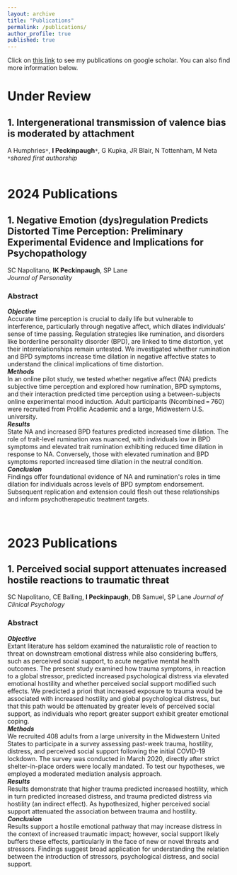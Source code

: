 ```yaml
---
layout: archive
title: "Publications"
permalink: /publications/
author_profile: true
published: true
---
```


Click on [this link](https://scholar.google.com/citations?user=p6of5nwAAAAJ&hl=en) to see my publications on google scholar. You can also find more information below.
# Under Review
## 1. Intergenerational transmission of valence bias is moderated by attachment <br>
A Humphries`*`, **I Peckinpaugh**`*`, G Kupka, JR Blair, N Tottenham, M Neta   
`*`_shared first authorship_
<br>
<br>
# 2024 Publications
## 1. Negative Emotion (dys)regulation Predicts Distorted Time Perception: Preliminary Experimental Evidence and Implications for Psychopathology
SC Napolitano, **IK Peckinpaugh**, SP Lane <br>
_Journal of Personality_
### Abstract <br>
**_Objective_** <br>
Accurate time perception is crucial to daily life but vulnerable to interference, particularly through negative affect, which dilates individuals' sense of time passing. Regulation strategies like rumination, and disorders like borderline personality disorder (BPD), are linked to time distortion, yet their interrelationships remain untested. We investigated whether rumination and BPD symptoms increase time dilation in negative affective states to understand the clinical implications of time distortion. <br>
**_Methods_** <br>
In an online pilot study, we tested whether negative affect (NA) predicts subjective time perception and explored how rumination, BPD symptoms, and their interaction predicted time perception using a between-subjects online experimental mood induction. Adult participants (Ncombined = 760) were recruited from Prolific Academic and a large, Midwestern U.S. university. <br>
**_Results_** <br>
State NA and increased BPD features predicted increased time dilation. The role of trait-level rumination was nuanced, with individuals low in BPD symptoms and elevated trait rumination exhibiting reduced time dilation in response to NA. Conversely, those with elevated rumination and BPD symptoms reported increased time dilation in the neutral condition. <br>
**_Conclusion_** <br>
Findings offer foundational evidence of NA and rumination's roles in time dilation for individuals across levels of BPD symptom endorsement. Subsequent replication and extension could flesh out these relationships and inform psychotherapeutic treatment targets. <br>
<br>
<br>
# 2023 Publications

## 1. Perceived social support attenuates increased hostile reactions to traumatic threat <br>
SC Napolitano, CE Balling, **I Peckinpaugh**, DB Samuel, SP Lane
_Journal of Clinical Psychology_
### Abstract <br>
**_Objective_** <br>
Extant literature has seldom examined the naturalistic role of reaction to threat on downstream emotional distress while also considering buffers, such as perceived social support, to acute negative mental health outcomes. The present study examined how trauma symptoms, in reaction to a global stressor, predicted increased psychological distress via elevated emotional hostility and whether perceived social support modified such effects. We predicted a priori that increased exposure to trauma would be associated with increased hostility and global psychological distress, but that this path would be attenuated by greater levels of perceived social support, as individuals who report greater support exhibit greater emotional coping.<br>
**_Methods_** <br>
We recruited 408 adults from a large university in the Midwestern United States to participate in a survey assessing past-week trauma, hostility, distress, and perceived social support following the initial COVID-19 lockdown. The survey was conducted in March 2020, directly after strict shelter-in-place orders were locally mandated. To test our hypotheses, we employed a moderated mediation analysis approach. <br>
**_Results_** <br>
Results demonstrate that higher trauma predicted increased hostility, which in turn predicted increased distress, and trauma predicted distress via hostility (an indirect effect). As hypothesized, higher perceived social support attenuated the association between trauma and hostility. <br>
**_Conclusion_** <br>
Results support a hostile emotional pathway that may increase distress in the context of increased traumatic impact; however, social support likely buffers these effects, particularly in the face of new or novel threats and stressors. Findings suggest broad application for understanding the relation between the introduction of stressors, psychological distress, and social support. <br>
